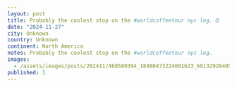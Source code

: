 ```yaml
---
layout: post
title: Probably the coolest stop on the #worldcoffeetour nyc leg. @
date: "2024-11-27"
city: Unknown
country: Unknown
continent: North America
notes: Probably the coolest stop on the #worldcoffeetour nyc leg.
images:
  - /assets/images/posts/202411/468580394_18480473224001623_6013292640576413718_n_18051286579956801.jpg
published: 1
---
```


